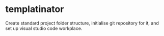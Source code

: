 # templatinator
Create standard project folder structure, initialise git repository for it, and set up visual studio code workplace.
